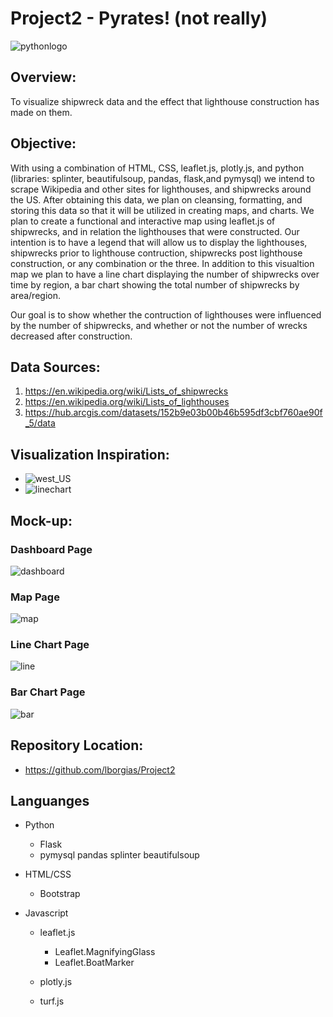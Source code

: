 # Project2 - Pyrates! (not really)
![pythonlogo](images/pyrate.png)

## Overview:
To visualize shipwreck data and the effect that lighthouse construction has made on them.

## Objective:
With using a combination of HTML, CSS, leaflet.js, plotly.js, and python (libraries: splinter, beautifulsoup, pandas, flask,and pymysql) we intend to scrape Wikipedia and other sites for lighthouses, and shipwrecks around the US. After obtaining this data, we plan on cleansing, formatting, and storing this data so that it will be utilized in creating maps, and charts.  We plan to create a functional and interactive map using leaflet.js of shipwrecks, and in relation the lighthouses that were constructed.  Our intention is to have a legend that will allow us to display the lighthouses, shipwrecks prior to lighthouse contruction, shipwrecks post lighthouse construction, or any combination or the three.  In addition to this visualtion map we plan to have a line chart displaying the number of shipwrecks over time by region, a bar chart showing the total number of shipwrecks by area/region.

Our goal is to show whether the contruction of lighthouses were influenced by the number of shipwrecks, and whether or not the number of wrecks decreased after construction.

## Data Sources:
1. https://en.wikipedia.org/wiki/Lists_of_shipwrecks
2. https://en.wikipedia.org/wiki/Lists_of_lighthouses
3. https://hub.arcgis.com/datasets/152b9e03b00b46b595df3cbf760ae90f_5/data

## Visualization Inspiration:
* ![west_US](images/west_us.png)
* ![linechart](images/line.png)

## Mock-up:
### Dashboard Page
![dashboard](images/mock_dash.png)

### Map Page
![map](images/mock_map.png)

### Line Chart Page
![line](images/mock_line.png)

### Bar Chart Page
![bar](images/mock_bar.png)

## Repository Location:
* https://github.com/lborgias/Project2

## Languanges
* Python

   * Flask
   * pymysql
   pandas
   splinter
   beautifulsoup

* HTML/CSS

  *  Bootstrap

* Javascript

   * leaflet.js

     * Leaflet.MagnifyingGlass
     * Leaflet.BoatMarker

   * plotly.js
   * turf.js
